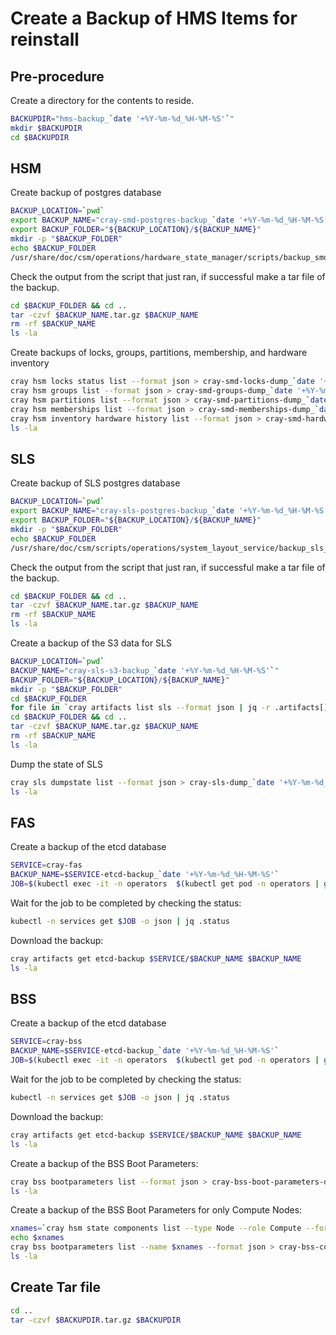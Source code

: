# Create a Backup of HMS Items for reinstall

## Pre-procedure

Create a directory for the contents to reside.

```bash
BACKUPDIR="hms-backup_`date '+%Y-%m-%d_%H-%M-%S'`"
mkdir $BACKUPDIR
cd $BACKUPDIR
```

## HSM

Create backup of postgres database

```bash
BACKUP_LOCATION=`pwd`
export BACKUP_NAME="cray-smd-postgres-backup_`date '+%Y-%m-%d_%H-%M-%S'`"
export BACKUP_FOLDER="${BACKUP_LOCATION}/${BACKUP_NAME}"
mkdir -p "$BACKUP_FOLDER"
echo $BACKUP_FOLDER
/usr/share/doc/csm/operations/hardware_state_manager/scripts/backup_smd_postgres.sh
```
Check the output from the script that just ran, if successful make a tar file of the backup.

```bash
cd $BACKUP_FOLDER && cd ..
tar -czvf $BACKUP_NAME.tar.gz $BACKUP_NAME
rm -rf $BACKUP_NAME
ls -la
```

Create backups of locks, groups, partitions, membership, and hardware inventory

```bash
cray hsm locks status list --format json > cray-smd-locks-dump_`date '+%Y-%m-%d_%H-%M-%S'`.json
cray hsm groups list --format json > cray-smd-groups-dump_`date '+%Y-%m-%d_%H-%M-%S'`.json
cray hsm partitions list --format json > cray-smd-partitions-dump_`date '+%Y-%m-%d_%H-%M-%S'`.json
cray hsm memberships list --format json > cray-smd-memberships-dump_`date '+%Y-%m-%d_%H-%M-%S'`.json
cray hsm inventory hardware history list --format json > cray-smd-hardware-history-dump_`date '+%Y-%m-%d_%H-%M-%S'`.json
ls -la
```

## SLS

Create backup of SLS postgres database

```bash
BACKUP_LOCATION=`pwd`
export BACKUP_NAME="cray-sls-postgres-backup_`date '+%Y-%m-%d_%H-%M-%S'`"
export BACKUP_FOLDER="${BACKUP_LOCATION}/${BACKUP_NAME}"
mkdir -p "$BACKUP_FOLDER"
echo $BACKUP_FOLDER
/usr/share/doc/csm/scripts/operations/system_layout_service/backup_sls_postgres.sh
```

Check the output from the script that just ran, if successful make a tar file of the backup.

```bash
cd $BACKUP_FOLDER && cd ..
tar -czvf $BACKUP_NAME.tar.gz $BACKUP_NAME
rm -rf $BACKUP_NAME
ls -la
```

Create a backup of the S3 data for SLS

```bash
BACKUP_LOCATION=`pwd`
BACKUP_NAME="cray-sls-s3-backup_`date '+%Y-%m-%d_%H-%M-%S'`"
BACKUP_FOLDER="${BACKUP_LOCATION}/${BACKUP_NAME}"
mkdir -p "$BACKUP_FOLDER"
cd $BACKUP_FOLDER
for file in `cray artifacts list sls --format json | jq -r .artifacts[].Key`; do echo $file; cray artifacts get sls $file $file; done
cd $BACKUP_FOLDER && cd ..
tar -czvf $BACKUP_NAME.tar.gz $BACKUP_NAME
rm -rf $BACKUP_NAME
ls -la
```

Dump the state of SLS

```bash
cray sls dumpstate list --format json > cray-sls-dump_`date '+%Y-%m-%d_%H-%M-%S'`
ls -la
```

## FAS

Create a backup of the etcd database

```bash
SERVICE=cray-fas
BACKUP_NAME=$SERVICE-etcd-backup_`date '+%Y-%m-%d_%H-%M-%S'`
JOB=$(kubectl exec -it -n operators  $(kubectl get pod -n operators | grep etcd-backup-restore | head -1 | awk '{print $1}') -c util -- create_backup $SERVICE $BACKUP_NAME | cut -d " " -f 1); echo $JOB
```

Wait for the job to be completed by checking the status:

```bash
kubectl -n services get $JOB -o json | jq .status
```

Download the backup:

```bash
cray artifacts get etcd-backup $SERVICE/$BACKUP_NAME $BACKUP_NAME
ls -la
```

## BSS

Create a backup of the etcd database

```bash
SERVICE=cray-bss
BACKUP_NAME=$SERVICE-etcd-backup_`date '+%Y-%m-%d_%H-%M-%S'`
JOB=$(kubectl exec -it -n operators  $(kubectl get pod -n operators | grep etcd-backup-restore | head -1 | awk '{print $1}') -c util -- create_backup $SERVICE $BACKUP_NAME | cut -d " " -f 1); echo $JOB
```

Wait for the job to be completed by checking the status:

```bash
kubectl -n services get $JOB -o json | jq .status
```

Download the backup:

```bash
cray artifacts get etcd-backup $SERVICE/$BACKUP_NAME $BACKUP_NAME
ls -la
```

Create a backup of the BSS Boot Parameters:

```bash
cray bss bootparameters list --format json > cray-bss-boot-parameters-dump_`date '+%Y-%m-%d_%H-%M-%S'`.json
ls -la
```

Create a backup of the BSS Boot Parameters for only Compute Nodes:

```bash
xnames=`cray hsm state components list --type Node --role Compute --format json | jq -r '.[] | map(.ID) | join(",")'`
echo $xnames
cray bss bootparameters list --name $xnames --format json > cray-bss-compute-boot-parameters-dump_`date '+%Y-%m-%d_%H-%M-%S'`.json
ls -la
```

## Create Tar file

```bash
cd ..
tar -czvf $BACKUPDIR.tar.gz $BACKUPDIR
```
